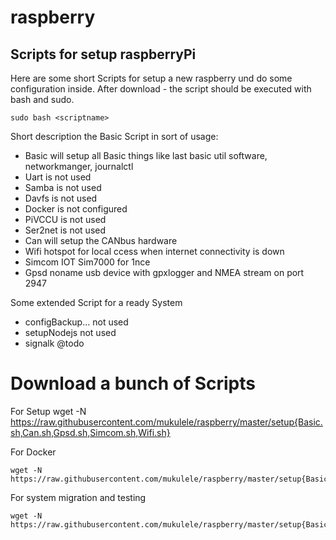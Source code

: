 # raspberry
## Scripts for setup raspberryPi
Here are some short Scripts for setup a new raspberry und do some configuration inside.
After download - the script should be executed with bash and sudo.
```
sudo bash <scriptname>
```
Short description the Basic Script in sort of usage:

* Basic   will setup all Basic things like last basic util software, networkmanger, journalctl
* Uart    is not used
* Samba   is not used
* Davfs   is not used
* Docker  is not configured
* PiVCCU  is not used
* Ser2net is not used
* Can     will setup the CANbus hardware
* Wifi    hotspot for local ccess when internet connectivity is down
* Simcom  IOT Sim7000 for 1nce
* Gpsd    noname usb device with gpxlogger and NMEA stream on port 2947

Some extended Script for a ready System  
* configBackup...   not used
* setupNodejs       not used
* signalk           @todo
# Download a bunch of Scripts 

For Setup
wget -N https://raw.githubusercontent.com/mukulele/raspberry/master/setup{Basic.sh,Can.sh,Gpsd.sh,Simcom.sh,Wifi.sh}

For Docker
```
wget -N https://raw.githubusercontent.com/mukulele/raspberry/master/setup{Basic.sh,Uart.sh,BasisDocker.sh,PiVCCU.sh}
```
For system migration and testing
```
wget -N https://raw.githubusercontent.com/mukulele/raspberry/master/setup{Basic.sh,Uart.sh,Prereq.sh}
```
